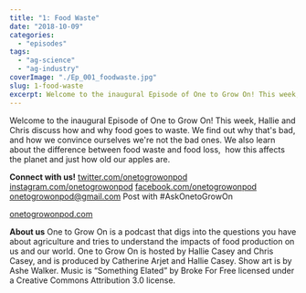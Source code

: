 ```yaml
---
title: "1: Food Waste"
date: "2018-10-09"
categories: 
  - "episodes"
tags: 
  - "ag-science"
  - "ag-industry"
coverImage: "./Ep_001_foodwaste.jpg"
slug: 1-food-waste
excerpt: Welcome to the inaugural Episode of One to Grow On! This week, Hallie and Chris discuss how and why food goes to waste. We find out why that's bad, and how we convince ourselves we're not the bad ones. We also learn about the difference between food waste and food loss,  how this affects the planet and just how old our apples are.
---
```


Welcome to the inaugural Episode of One to Grow On! This week, Hallie and Chris discuss how and why food goes to waste. We find out why that's bad, and how we convince ourselves we're not the bad ones. We also learn about the difference between food waste and food loss,  how this affects the planet and just how old our apples are.

**Connect with us!** [twitter.com/onetogrowonpod](http://twitter.com/onetogrowonpod) [instagram.com/onetogrowonpod](http://instagram.com/onetogrowonpod) [facebook.com/onetogrowonpod](http://facebook.com/onetogrowonpod) [onetogrowonpod@gmail.com](mailto:onetogrowonpod@gmail.com) Post with #AskOnetoGrowOn

[onetogrowonpod.com](http://onetogrowonpod.com/)

**About us** One to Grow On is a podcast that digs into the questions you have about agriculture and tries to understand the impacts of food production on us and our world. One to Grow On is hosted by Hallie Casey and Chris Casey, and is produced by Catherine Arjet and Hallie Casey. Show art is by Ashe Walker. Music is “Something Elated” by Broke For Free licensed under a Creative Commons Attribution 3.0 license.
